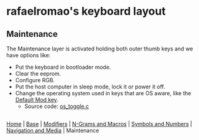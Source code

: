 # rafaelromao's keyboard layout

## Maintenance
The Maintenance layer is activated holding both outer thumb keys and we have options like:
- Put the keyboard in bootloader mode. 
- Clear the eeprom.
- Configure RGB.
- Put the host computer in sleep mode, lock it or power it off.
- Change the operating system used in keys that are OS aware, like the [Default Mod key](modifiers.md).
  - Source code: [os_toggle.c](../src/qmk/users/rafaelromao/features/os_toggle.c)

##
[Home](../readme.md) | 
[Base](base.md) |
[Modifiers](modifiers.md) |
[N-Grams and Macros](macros.md) |
[Symbols and Numbers](symbols.md) |
[Navigation and Media](navigation.md) |
Maintenance
